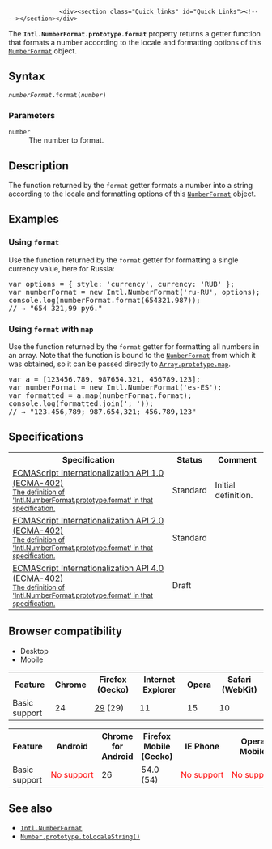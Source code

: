 
                
                  <div><section class="Quick_links" id="Quick_Links"><!-- --></section></div>

<p>The <strong><code>Intl.NumberFormat.prototype.format</code></strong> property returns a getter function that formats a number according to the locale and formatting options of this <a href="/en-US/docs/Web/JavaScript/Reference/Global_Objects/NumberFormat" title="The Intl.NumberFormat object is a constructor for objects that enable language sensitive number formatting."><code>NumberFormat</code></a> object.</p>

<h2 id="Syntax">Syntax</h2>

<pre class="syntaxbox"><code><var>numberFormat</var>.format(<var>number</var>)</code></pre>

<h3 id="Parameters">Parameters</h3>

<dl>
 <dt><code>number</code></dt>
 <dd>The number to format.</dd>
</dl>

<h2 id="Description">Description</h2>

<p>The function returned by the <code>format</code> getter formats a number into a string according to the locale and formatting options of this <a href="/en-US/docs/Web/JavaScript/Reference/Global_Objects/NumberFormat" title="The Intl.NumberFormat object is a constructor for objects that enable language sensitive number formatting."><code>NumberFormat</code></a> object.</p>

<h2 id="Examples">Examples</h2>

<h3 id="Using_format">Using <code>format</code></h3>

<p>Use the function returned by the <code>format</code> getter for formatting a single currency value, here for Russia:</p>

<pre class="brush: js">var options = { style: &apos;currency&apos;, currency: &apos;RUB&apos; };
var numberFormat = new Intl.NumberFormat(&apos;ru-RU&apos;, options);
console.log(numberFormat.format(654321.987));
// &#x2192; &quot;654&#xA0;321,99&#xA0;&#x440;&#x443;&#x431;.&quot;
</pre>

<h3 id="Using_format_with_map">Using <code>format</code> with <code>map</code></h3>

<p>Use the function returned by the <code>format</code> getter for formatting all numbers in an array. Note that the function is bound to the <a href="/en-US/docs/Web/JavaScript/Reference/Global_Objects/NumberFormat" title="The Intl.NumberFormat object is a constructor for objects that enable language sensitive number formatting."><code>NumberFormat</code></a> from which it was obtained, so it can be passed directly to <a href="/en-US/docs/Web/JavaScript/Reference/Global_Objects/Array/map" title="The map() method creates a new array with the results of calling a provided function on every element in this array."><code>Array.prototype.map</code></a>.</p>

<pre class="brush: js">var a = [123456.789, 987654.321, 456789.123];
var numberFormat = new Intl.NumberFormat(&apos;es-ES&apos;);
var formatted = a.map(numberFormat.format);
console.log(formatted.join(&apos;; &apos;));
// &#x2192; &quot;123.456,789; 987.654,321; 456.789,123&quot;
</pre>

<h2 id="Specifications">Specifications</h2>

<table class="standard-table">
 <tbody>
  <tr>
   <th scope="col">Specification</th>
   <th scope="col">Status</th>
   <th scope="col">Comment</th>
  </tr>
  <tr>
   <td><a href="http://www.ecma-international.org/ecma-402/1.0/#sec-11.3.2" class="external" lang="en" hreflang="en">ECMAScript Internationalization API 1.0 (ECMA-402)<br><small lang="en-US">The definition of &apos;Intl.NumberFormat.prototype.format&apos; in that specification.</small></a></td>
   <td><span class="spec-Standard">Standard</span></td>
   <td>Initial definition.</td>
  </tr>
  <tr>
   <td><a href="http://www.ecma-international.org/ecma-402/2.0/#sec-11.3.2" class="external" lang="en" hreflang="en">ECMAScript Internationalization API 2.0 (ECMA-402)<br><small lang="en-US">The definition of &apos;Intl.NumberFormat.prototype.format&apos; in that specification.</small></a></td>
   <td><span class="spec-Standard">Standard</span></td>
   <td>&#xA0;</td>
  </tr>
  <tr>
   <td><a href="http://tc39.github.io/ecma402/#sec-Intl.NumberFormat.prototype.format" class="external" lang="en" hreflang="en">ECMAScript Internationalization API 4.0 (ECMA-402)<br><small lang="en-US">The definition of &apos;Intl.NumberFormat.prototype.format&apos; in that specification.</small></a></td>
   <td><span class="spec-Draft">Draft</span></td>
   <td>&#xA0;</td>
  </tr>
 </tbody>
</table>

<h2 id="Browser_compatibility">Browser compatibility</h2>

<div><div class="htab">
    <a name="AutoCompatibilityTable" id="AutoCompatibilityTable"></a>
    <ul>
        <li class="selected"><a>Desktop</a></li>
        <li><a>Mobile</a></li>
    </ul>
</div></div>

<div id="compat-desktop">
<table class="compat-table">
 <tbody>
  <tr>
   <th>Feature</th>
   <th>Chrome</th>
   <th>Firefox (Gecko)</th>
   <th>Internet Explorer</th>
   <th>Opera</th>
   <th>Safari (WebKit)</th>
  </tr>
  <tr>
   <td>Basic support</td>
   <td>24</td>
   <td><a href="/en-US/Firefox/Releases/29" title="Released on 2014-04-29.">29</a> (29)</td>
   <td>11</td>
   <td>15</td>
   <td>10</td>
  </tr>
 </tbody>
</table>
</div>

<div id="compat-mobile">
<table class="compat-table">
 <tbody>
  <tr>
   <th>Feature</th>
   <th>Android</th>
   <th>Chrome for Android</th>
   <th>Firefox Mobile (Gecko)</th>
   <th>IE Phone</th>
   <th>Opera Mobile</th>
   <th>Safari Mobile</th>
  </tr>
  <tr>
   <td>Basic support</td>
   <td><span style="color: #f00;">No&#xA0;support</span></td>
   <td>26</td>
   <td>54.0 (54)</td>
   <td><span style="color: #f00;">No&#xA0;support</span></td>
   <td><span style="color: #f00;">No&#xA0;support</span></td>
   <td>10</td>
  </tr>
 </tbody>
</table>
</div>

<h2 id="See_also">See also</h2>

<ul>
 <li><a href="/en-US/docs/Web/JavaScript/Reference/Global_Objects/NumberFormat" title="The Intl.NumberFormat object is a constructor for objects that enable language sensitive number formatting."><code>Intl.NumberFormat</code></a></li>
 <li><a href="/en-US/docs/Web/JavaScript/Reference/Global_Objects/Number/toLocaleString" title="The toLocaleString() method returns a string with a language sensitive representation of this number."><code>Number.prototype.toLocaleString()</code></a></li>
</ul>
                
              